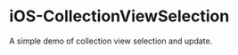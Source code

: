 iOS-CollectionViewSelection
===========================

A simple demo of collection view selection and update.
